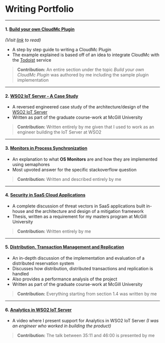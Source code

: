 # Writing Portfolio
---
#### 1. [Build your own CloudMc Plugin](https://cloudops.github.io/cloudmc-docs/#/custom_plugin/getting_started)
_(Visit [link](https://cloudops.github.io/cloudmc-docs/#/custom_plugin/getting_started) to read)_
- A step by step guide to writing a CloudMc Plugin
- The example explained is based off of an idea to integrate CloudMc with the [Todoist](https://todoist.com) service
> **Contribution:** An entire section under the topic _Build your own CloudMc Plugin_ was authored by me including the sample plugin implementation
---

#### 2. [WSO2 IoT Server - A Case Study](https://github.com/Shabirmean/writing-portfolio/blob/master/WSO2IoTServer.pdf)
- A reversed engineered case study of the architecture/design of the [WSO2 IoT Server](https://wso2.com/iot/)
- Written as part of the graduate course-work at McGill University
> **Contribution:** Written entirely by me given that I used to work as an engineer building the IoT Server at WSO2
---

#### 3. [Monitors in Process Synchronization](https://stackoverflow.com/questions/46919797/why-is-a-monitor-implemented-in-terms-of-semaphores-this-way/50960905#50960905)
- An explanation to what **OS Monitors** are and how they are implemented using semaphores
- Most upvoted answer for the specific stackoverflow question
> **Contribution:** Written and described entirely by me 
---

#### 4. [Security in SaaS Cloud Applications](https://github.com/Shabirmean/writing-portfolio/blob/master/SaaSAppSecurity.pdf)
- A complete discussion of threat vectors in SaaS applications built in-house and the architecture and design of a mitigation framework
- Thesis, written as a requirement for my masters program at McGill University
> **Contribution:** Written entirely by me 
---

#### 5. [Distribution, Transaction Management and Replication](https://github.com/Shabirmean/writing-portfolio/blob/master/DistributedSystems.pdf)
- An in-depth discussion of the implementation and evaluation of a distributed reservation system
- Discusses how distribution, distributed transactions and replication is handled
- Also provides a performance analysis of the project
- Written as part of the graduate course-work at McGill University
> **Contribution:** Everything starting from section 1.4 was written by me
---

#### 6. [Analytics in WSO2 IoT Server](https://youtu.be/F4Ss5SU_VGM?t=2111)
- A video where I present support for Analytics in WSO2 IoT Server _(I was an engineer who worked in building the product)_
> **Contribution:** The talk between 35:11 and 46:00 is presented by me
